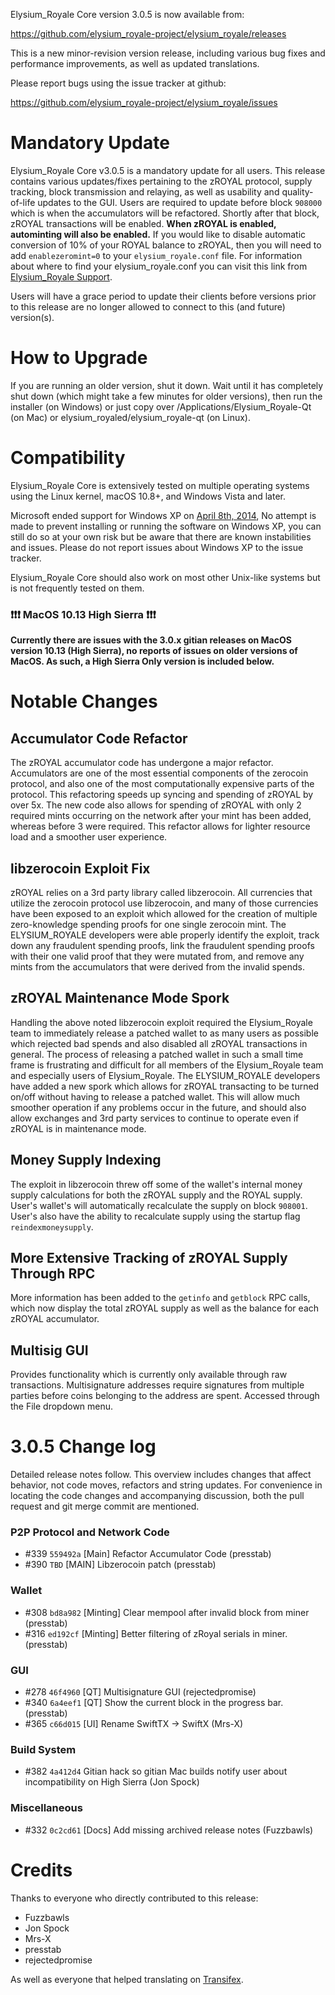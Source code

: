 Elysium_Royale Core version 3.0.5 is now available from:

  <https://github.com/elysium_royale-project/elysium_royale/releases>

This is a new minor-revision version release, including various bug fixes and
performance improvements, as well as updated translations.

Please report bugs using the issue tracker at github:

  <https://github.com/elysium_royale-project/elysium_royale/issues>


Mandatory Update
==============

Elysium_Royale Core v3.0.5 is a mandatory update for all users. This release contains various updates/fixes pertaining to the zROYAL protocol, supply tracking, block transmission and relaying, as well as usability and quality-of-life updates to the GUI. Users are required to update before block `908000` which is when the accumulators will be refactored. Shortly after that block, zROYAL transactions will be enabled. **When zROYAL is enabled, autominting will also be enabled.** If you would like to disable automatic conversion of 10% of your ROYAL balance to zROYAL, then you will need to add `enablezeromint=0` to your `elysium_royale.conf` file. For information about where to find your elysium_royale.conf you can visit this link from [Elysium_Royale Support](https://elysium_royale.freshdesk.com/support/solutions/articles/30000004664-where-are-my-wallet-dat-blockchain-and-configuration-conf-files-located-).

Users will have a grace period to update their clients before versions prior to this release are no longer allowed to connect to this (and future) version(s).


How to Upgrade
==============

If you are running an older version, shut it down. Wait until it has completely shut down (which might take a few minutes for older versions), then run the installer (on Windows) or just copy over /Applications/Elysium_Royale-Qt (on Mac) or elysium_royaled/elysium_royale-qt (on Linux).


Compatibility
==============

Elysium_Royale Core is extensively tested on multiple operating systems using
the Linux kernel, macOS 10.8+, and Windows Vista and later.

Microsoft ended support for Windows XP on [April 8th, 2014](https://www.microsoft.com/en-us/WindowsForBusiness/end-of-xp-support),
No attempt is made to prevent installing or running the software on Windows XP, you
can still do so at your own risk but be aware that there are known instabilities and issues.
Please do not report issues about Windows XP to the issue tracker.

Elysium_Royale Core should also work on most other Unix-like systems but is not
frequently tested on them.

### :exclamation::exclamation::exclamation: MacOS 10.13 High Sierra :exclamation::exclamation::exclamation:

**Currently there are issues with the 3.0.x gitian releases on MacOS version 10.13 (High Sierra), no reports of issues on older versions of MacOS. As such, a High Sierra Only version is included below.**


Notable Changes
===============

Accumulator Code Refactor
---------------------
The zROYAL accumulator code has undergone a major refactor. Accumulators are one of the most essential components of the zerocoin protocol, and also one of the most computationally expensive parts of the protocol. This refactoring speeds up syncing and spending of zROYAL by over 5x. The new code also allows for spending of zROYAL with only 2 required mints occurring on the network after your mint has been added, whereas before 3 were required. This refactor allows for lighter resource load and a smoother user experience.

libzerocoin Exploit Fix
---------------------
zROYAL relies on a 3rd party library called libzerocoin. All currencies that utilize the zerocoin protocol use libzerocoin, and many of those currencies have been exposed to an exploit which allowed for the creation of multiple zero-knowledge spending proofs for one single zerocoin mint. The ELYSIUM_ROYALE developers were able properly identify the exploit, track down any fraudulent spending proofs, link the fraudulent spending proofs with their one valid proof that they were mutated from, and remove any mints from the accumulators that were derived from the invalid spends. 

zROYAL Maintenance Mode Spork
---------------------
Handling the above noted libzerocoin exploit required the Elysium_Royale team to immediately release a patched wallet to as many users as possible which rejected bad spends and also disabled all zROYAL transactions in general. The process of releasing a patched wallet in such a small time frame is frustrating and difficult for all members of the Elysium_Royale team and especially users of Elysium_Royale. The ELYSIUM_ROYALE developers have added a new spork which allows for zROYAL transacting to be turned on/off without having to release a patched wallet. This will allow much smoother operation if any problems occur in the future, and should also allow exchanges and 3rd party services to continue to operate even if zROYAL is in maintenance mode.

Money Supply Indexing
---------------------
The exploit in libzerocoin threw off some of the wallet's internal money supply calculations for both the zROYAL supply and the ROYAL supply. User's wallet's will automatically recalculate the supply on block `908001`. User's also have the ability to recalculate supply using the startup flag `reindexmoneysupply`.

More Extensive Tracking of zROYAL Supply Through RPC
---------------------
More information has been added to the `getinfo` and `getblock` RPC calls, which now display the total zROYAL supply as well as the balance for each zROYAL accumulator.

Multisig GUI
---------------------
Provides functionality which is currently only available through raw transactions. Multisignature addresses require signatures from multiple parties before coins belonging to the address are spent. Accessed through the File dropdown menu.


3.0.5 Change log
=================

Detailed release notes follow. This overview includes changes that affect
behavior, not code moves, refactors and string updates. For convenience in locating
the code changes and accompanying discussion, both the pull request and
git merge commit are mentioned.

### P2P Protocol and Network Code
- #339 `559492a` [Main] Refactor Accumulator Code (presstab)
- #390 `TBD` [MAIN] Libzerocoin patch (presstab)

### Wallet
- #308 `bd8a982` [Minting] Clear mempool after invalid block from miner (presstab)
- #316 `ed192cf` [Minting] Better filtering of zRoyal serials in miner. (presstab)

### GUI
- #278 `46f4960` [QT] Multisignature GUI (rejectedpromise)
- #340 `6a4eef1` [QT] Show the current block in the progress bar. (presstab)
- #365 `c66d015` [UI] Rename SwiftTX -> SwiftX (Mrs-X)

### Build System
- #382 `4a412d4` Gitian hack so gitian Mac builds notify user about incompatibility on High Sierra (Jon Spock)

### Miscellaneous
- #332 `0c2cd61` [Docs] Add missing archived release notes (Fuzzbawls)

Credits
=======

Thanks to everyone who directly contributed to this release:
- Fuzzbawls
- Jon Spock
- Mrs-X
- presstab
- rejectedpromise

As well as everyone that helped translating on [Transifex](https://www.transifex.com/projects/p/elysium_royale-project-translations/).